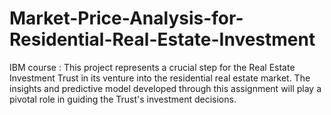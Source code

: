 # Market-Price-Analysis-for-Residential-Real-Estate-Investment
IBM course : This project represents a crucial step for the Real Estate Investment Trust in its venture into the residential real estate market. The insights and predictive model developed through this assignment will play a pivotal role in guiding the Trust's investment decisions.
